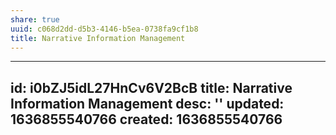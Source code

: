 ```yaml
---
share: true
uuid: c068d2dd-d5b3-4146-b5ea-0738fa9cf1b8
title: Narrative Information Management
---
```

---
id: i0bZJ5idL27HnCv6V2BcB
title: Narrative Information Management
desc: ''
updated: 1636855540766
created: 1636855540766
---